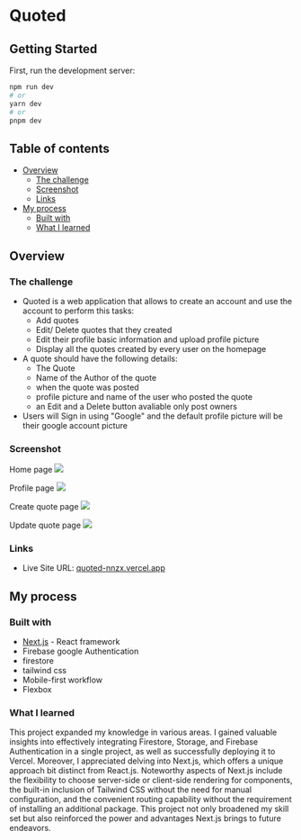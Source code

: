 # Quoted

## Getting Started

First, run the development server:

```bash
npm run dev
# or
yarn dev
# or
pnpm dev
```

## Table of contents

- [Overview](#overview)
  - [The challenge](#the-challenge)
  - [Screenshot](#screenshot)
  - [Links](#links)
- [My process](#my-process)
  - [Built with](#built-with)
  - [What I learned](#what-i-learned)

## Overview

### The challenge
- Quoted is a web application that allows to create an account and use the account to perform this tasks:
    - Add quotes
    - Edit/ Delete quotes that they created
    - Edit their profile basic information and upload profile picture
    - Display all the quotes created by every user on the homepage 
- A quote should have the following details:
    - The Quote
    - Name of the Author of the quote
    - when the quote was posted
    - profile picture and name of the user who posted the quote
    - an Edit and a Delete button avaliable only post owners
- Users will Sign in using "Google" and the default profile picture will be their google account picture

### Screenshot

Home page
![](./public/assets/demo1.png)


Profile page
![](./public/assets/demo2.png)


Create quote page
![](./public/assets/demo3.png)


Update quote page
![](./public/assets/demo4.png)



### Links

- Live Site URL: [quoted-nnzx.vercel.app](https://quoted-nnzx.vercel.app/)

## My process

### Built with

- [Next.js](https://nextjs.org/) - React framework
- Firebase google Authentication
- firestore
- tailwind css
- Mobile-first workflow
- Flexbox


### What I learned

This project expanded my knowledge in various areas. I gained valuable insights into effectively integrating Firestore, Storage, and Firebase Authentication in a single project, as well as successfully deploying it to Vercel. Moreover, I appreciated delving into Next.js, which offers a unique approach bit distinct from React.js. Noteworthy aspects of Next.js include the flexibility to choose server-side or client-side rendering for components, the built-in inclusion of Tailwind CSS without the need for manual configuration, and the convenient routing capability without the requirement of installing an additional package. This project not only broadened my skill set but also reinforced the power and advantages Next.js brings to future endeavors.


